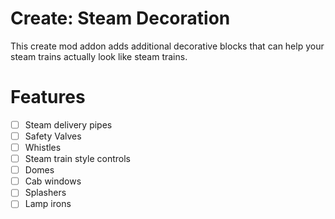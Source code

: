 # Create: Steam Decoration
This create mod addon adds additional decorative blocks that can help your steam trains actually look like steam trains.

# Features
- [ ] Steam delivery pipes
- [ ] Safety Valves
- [ ] Whistles
- [ ] Steam train style controls
- [ ] Domes
- [ ] Cab windows
- [ ] Splashers
- [ ] Lamp irons